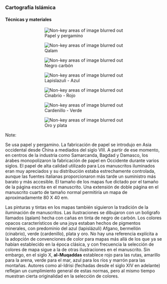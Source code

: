 ### Cartografía Islámica

#### Técnicas y materiales
						
<div class="l-multiple" style="justify-items:center">
							<figure>
								<img class="plain" style="max-height:20vh" data-src="images/islamic-materials-papel.jpg" alt="Non-key areas of image blurred out">
								<figcaption>Papel y pergamino</figcaption>
							</figure>
							<figure>
								<img class="plain" style="max-height:20vh" data-src="images/islamic-materials-qalam.jpg" alt="Non-key areas of image blurred out">
								<figcaption>Qalam</figcaption>
							</figure>
							<figure>
								<img class="plain" style="max-height:20vh" data-src="images/islamic-materials-negro.jpg" alt="Non-key areas of image blurred out">
								<figcaption>Negro carbón</figcaption>
							</figure>							
</div>
<div class="l-multiple" style="justify-items:center">
							<figure>
								<img class="plain" style="max-height:20vh" data-src="images/islamic-materials-lapislazuli.jpg" alt="Non-key areas of image blurred out">
								<figcaption>Lapislazuli - Azul</figcaption>
							</figure>	
							<figure>
								<img class="plain" style="max-height:20vh" data-src="images/islamic-materials-cinabrio.jpg" alt="Non-key areas of image blurred out">
								<figcaption>Cinabrio - Rojo</figcaption>
							</figure>	
							<figure>
								<img class="plain" style="max-height:20vh" data-src="images/islamic-materials-cardenillo.jpg" alt="Non-key areas of image blurred out">
								<figcaption>Cardenillo - Verde</figcaption>
							</figure>	
							<figure>
								<img class="plain" style="max-height:20vh" data-src="images/islamic-materials-oroplata.jpg" alt="Non-key areas of image blurred out">
								<figcaption>Oro y plata</figcaption>
							</figure>																						
</div>

Note:
							<p>
								Se usa papel y pergamino. La fabricación de papel se introdujo en Asia occidental desde China a mediados del siglo VIII. A partir de ese momento, en centros de la industria como Samarcanda, Bagdad y Damasco, los árabes monopolizaron la fabricación de papel en Occidente durante varios siglos. El papel de alta calidad utilizado para Los manuscritos iluminados eran muy apreciados y su distribución estaba estrechamente controlada, aunque las fuentes italianas proporcionaron más tarde un suministro más barato y más accesible. El tamaño de los mapas fue dictado por el tamaño de la página escrita en el manuscrito. Una extensión de doble página en el manuscrito cuarto de tamaño normal permitiría un mapa de aproximadamente 80 X 40 em.
							</p>
							<p>
								Las pinturas y tintas en los mapas también siguieron la tradición de la iluminación de manuscritos. Las ilustraciones se dibujaron con un bolígrafo llamados (qalam) hecha con cañas en tinta de negro de carbón. Los colores opacos característicos de una joya estaban hechos de pigmentos minerales, con predominio del azul (lapislázuli) Afgano, bermellón (cinabrio), verde (cardenillo), plata y oro. No hay una referencia explícita a la adopción de convenciones de color para mapas más allá de los que ya se habían establecido en la época clásica, y con frecuencia la selección de colores de mapa sigue a la de otras ilustraciones en el manuscrito. Sin embargo, en el siglo X, <strong>al-Muqaddas</strong> establece rojo para las rutas, amarillo para la arena, verde para el mar, azul para los ríos y marrón para las montañas. Autores como al-Idrisi (fechadas desde el siglo XIV en adelante) reflejan un cumplimiento general de estas normas, pero al mismo tiempo muestran cierta originalidad en la selección de colores.
							</p>
